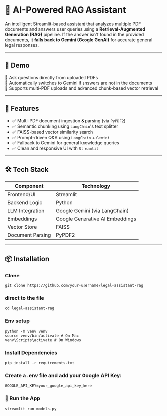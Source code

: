 # 🧠 AI-Powered RAG Assistant

An intelligent Streamlit-based assistant that analyzes multiple PDF documents and answers user queries using a **Retrieval-Augmented Generation (RAG)** pipeline. If the answer isn't found in the provided documents, it **falls back to Gemini (Google GenAI)** for accurate general legal responses.

---

## 🚀 Demo

📌 Ask questions directly from uploaded PDFs  
📌 Automatically switches to Gemini if answers are not in the documents  
📌 Supports multi-PDF uploads and advanced chunk-based vector retrieval  

---

## 📂 Features

- ✅ Multi-PDF document ingestion & parsing (via `PyPDF2`)
- ✅ Semantic chunking using `LangChain`'s text splitter
- ✅ FAISS-based vector similarity search
- ✅ Prompt-driven Q&A using `LangChain` + `Gemini`
- ✅ Fallback to Gemini for general knowledge queries
- ✅ Clean and responsive UI with `Streamlit`

---

## 🛠️ Tech Stack

| Component         | Technology               |
|------------------|--------------------------|
| Frontend/UI      | Streamlit                |
| Backend Logic    | Python                   |
| LLM Integration  | Google Gemini (via LangChain) |
| Embeddings       | Google Generative AI Embeddings |
| Vector Store     | FAISS                    |
| Document Parsing | PyPDF2                   |

---

## 📦 Installation
### Clone
    git clone https://github.com/your-username/legal-assistant-rag
### direct to the file
    cd legal-assistant-rag
### Env setup
    python -m venv venv
    source venv/bin/activate # On Mac  
    venv\Scripts\activate # On Windows
### Install Dependencies
    pip install -r requirements.txt
### Create a .env file and add your Google API Key:
    GOOGLE_API_KEY=your_google_api_key_here
### 🧪 Run the App
    streamlit run models.py

